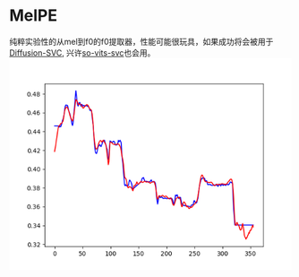# MelPE
纯粹实验性的从mel到f0的f0提取器，性能可能很玩具，如果成功将会被用于[Diffusion-SVC](https://github.com/CNChTu/Diffusion-SVC), 兴许[so-vits-svc](https://github.com/svc-develop-team/so-vits-svc)也会用。
![Diagram](./test.png)
